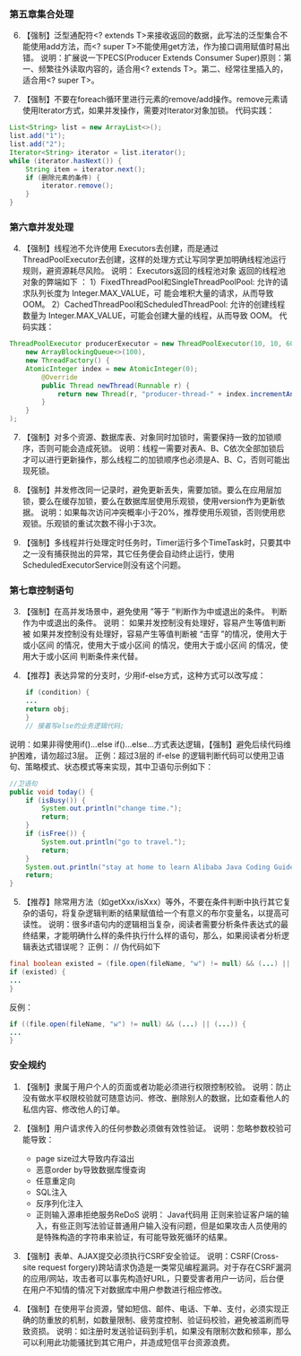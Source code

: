 ### 第五章集合处理
6. 【强制】泛型通配符<? extends T>来接收返回的数据，此写法的泛型集合不能使用add方法，而<? super T>不能使用get方法，作为接口调用赋值时易出错。 说明：扩展说一下PECS(Producer Extends Consumer Super)原则：第一、频繁往外读取内容的，适合用<? extends T>。第二、经常往里插入的，适合用<? super T>。

7. 【强制】不要在foreach循环里进行元素的remove/add操作。remove元素请使用Iterator方式，如果并发操作，需要对Iterator对象加锁。
代码实践：
```java
List<String> list = new ArrayList<>();
list.add("1");
list.add("2");
Iterator<String> iterator = list.iterator();
while (iterator.hasNext()) {
    String item = iterator.next();
    if (删除元素的条件) {
        iterator.remove();
    }
}
```

### 第六章并发处理
4. 【强制】线程池不允许使用 Executors去创建，而是通过ThreadPoolExecutor去创建，这样的处理方式让写同学更加明确线程池运行规则，避资源耗尽风险。 
    说明： Executors返回的线程池对象 返回的线程池对象的弊端如下 ： 
    1）FixedThreadPool和SingleThreadPoolPool: 
        允许的请求队列长度为 Integer.MAX_VALUE，可 能会堆积大量的请求，从而导致 OOM。 
    2）CachedThreadPool和ScheduledThreadPool: 
        允许的创建线程数量为 Integer.MAX_VALUE，可能会创建大量的线程，从而导致 OOM。
代码实践：
```java
ThreadPoolExecutor producerExecutor = new ThreadPoolExecutor(10, 10, 60L, TimeUnit.SECONDS,
    new ArrayBlockingQueue<>(100), 
    new ThreadFactory() {
    AtomicInteger index = new AtomicInteger(0);
        @Override
        public Thread newThread(Runnable r) {
            return new Thread(r, "producer-thread-" + index.incrementAndGet());
        }
    }
);
```

7. 【强制】对多个资源、数据库表、对象同时加锁时，需要保持一致的加锁顺序，否则可能会造成死锁。 说明：线程一需要对表A、B、C依次全部加锁后才可以进行更新操作，那么线程二的加锁顺序也必须是A、B、C，否则可能出现死锁。

8. 【强制】并发修改同一记录时，避免更新丢失，需要加锁。要么在应用层加锁，要么在缓存加锁，要么在数据库层使用乐观锁，使用version作为更新依据。 说明：如果每次访问冲突概率小于20%，推荐使用乐观锁，否则使用悲观锁。乐观锁的重试次数不得小于3次。

9. 【强制】多线程并行处理定时任务时，Timer运行多个TimeTask时，只要其中之一没有捕获抛出的异常，其它任务便会自动终止运行，使用ScheduledExecutorService则没有这个问题。

### 第七章控制语句
3. 【强制】在高并发场景中，避免使用 ”等于 ”判断作为中或退出的条件。 判断作为中或退出的条件。 说明： 如果并发控制没有处理好，容易产生等值判断被 如果并发控制没有处理好，容易产生等值判断被 “击穿 ”的情况，使用大于或小区间 的情况，使用大于或小区间 的情况，使用大于或小区间 的情况，使用大于或小区间 判断条件来代替。

4. 【推荐】表达异常的分支时，少用if-else方式，这种方式可以改写成：
```java
    if (condition) {
    ...
    return obj;
    }
    // 接着写else的业务逻辑代码;
```
说明：如果非得使用if()...else if()...else...方式表达逻辑，【强制】避免后续代码维护困难，请勿超过3层。
正例：超过3层的 if-else 的逻辑判断代码可以使用卫语句、策略模式、状态模式等来实现，其中卫语句示例如下：
```java
//卫语句
public void today() {
    if (isBusy()) {
        System.out.println("change time.");
        return;
    }
    if (isFree()) {
        System.out.println("go to travel.");
        return;
    }
    System.out.println("stay at home to learn Alibaba Java Coding Guidelines.");
    return;
}
```

5. 【推荐】除常用方法（如getXxx/isXxx）等外，不要在条件判断中执行其它复杂的语句，将复杂逻辑判断的结果赋值给一个有意义的布尔变量名，以提高可读性。 说明：很多if语句内的逻辑相当复杂，阅读者需要分析条件表达式的最终结果，才能明确什么样的条件执行什么样的语句，那么，如果阅读者分析逻辑表达式错误呢？ 正例：
// 伪代码如下
```java
final boolean existed = (file.open(fileName, "w") != null) && (...) || (...);
if (existed) {
...
}

```
反例： 
```java
if ((file.open(fileName, "w") != null) && (...) || (...)) {
...
}
```

### 安全规约
1. 【强制】隶属于用户个人的页面或者功能必须进行权限控制校验。 说明：防止没有做水平权限校验就可随意访问、修改、删除别人的数据，比如查看他人的私信内容、修改他人的订单。

4. 【强制】用户请求传入的任何参数必须做有效性验证。 说明：忽略参数校验可能导致：
    - page size过大导致内存溢出
    - 恶意order by导致数据库慢查询
    - 任意重定向
    - SQL注入
    - 反序列化注入
    - 正则输入源串拒绝服务ReDoS 
    说明： Java代码用 正则来验证客户端的输入，有些正则写法验证普通用户输入没有问题，但是如果攻击人员使用的是特殊构造的字符串来验证，有可能导致死循环的结果。

5. 【强制】表单、AJAX提交必须执行CSRF安全验证。 
    说明：CSRF(Cross-site request forgery)跨站请求伪造是一类常见编程漏洞。对于存在CSRF漏洞的应用/网站，攻击者可以事先构造好URL，只要受害者用户一访问，后台便在用户不知情的情况下对数据库中用户参数进行相应修改。

6. 【强制】在使用平台资源，譬如短信、邮件、电话、下单、支付，必须实现正确的防重放的机制，如数量限制、疲劳度控制、验证码校验，避免被滥刷而导致资损。 说明：如注册时发送验证码到手机，如果没有限制次数和频率，那么可以利用此功能骚扰到其它用户，并造成短信平台资源浪费。